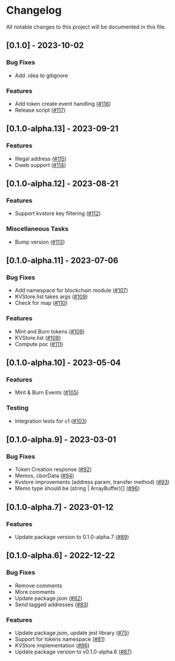 # Changelog

All notable changes to this project will be documented in this file.

## [0.1.0] - 2023-10-02

### Bug Fixes

- Add .idea to gitignore

### Features

- Add token create event handling ([#116](https://github.com/liftedinit/many-js/issues/116))
- Release script ([#117](https://github.com/liftedinit/many-js/issues/117))

## [0.1.0-alpha.13] - 2023-09-21

### Features

- Illegal address ([#115](https://github.com/liftedinit/many-js/issues/115))
- Dweb support ([#114](https://github.com/liftedinit/many-js/issues/114))

## [0.1.0-alpha.12] - 2023-08-21

### Features

- Support kvstore key filtering ([#112](https://github.com/liftedinit/many-js/issues/112))

### Miscellaneous Tasks

- Bump version ([#113](https://github.com/liftedinit/many-js/issues/113))

## [0.1.0-alpha.11] - 2023-07-06

### Bug Fixes

- Add namespace for blockchain module ([#107](https://github.com/liftedinit/many-js/issues/107))
- KVStore.list takes args ([#109](https://github.com/liftedinit/many-js/issues/109))
- Check for map ([#110](https://github.com/liftedinit/many-js/issues/110))

### Features

- Mint and Burn tokens ([#106](https://github.com/liftedinit/many-js/issues/106))
- KVStore.list ([#108](https://github.com/liftedinit/many-js/issues/108))
- Compute poc ([#111](https://github.com/liftedinit/many-js/issues/111))

## [0.1.0-alpha.10] - 2023-05-04

### Features

- Mint & Burn Events ([#105](https://github.com/liftedinit/many-js/issues/105))

### Testing

- Integration tests for v1 ([#103](https://github.com/liftedinit/many-js/issues/103))

## [0.1.0-alpha.9] - 2023-03-01

### Bug Fixes

- Token Creation response ([#92](https://github.com/liftedinit/many-js/issues/92))
- Memos, cborData ([#94](https://github.com/liftedinit/many-js/issues/94))
- Kvstore improvements (address param, transfer method) ([#93](https://github.com/liftedinit/many-js/issues/93))
- Memo type should be (string | ArrayBuffer)[] ([#96](https://github.com/liftedinit/many-js/issues/96))

## [0.1.0-alpha.7] - 2023-01-12

### Features

- Update package version to 0.1.0-alpha.7 ([#89](https://github.com/liftedinit/many-js/issues/89))

## [0.1.0-alpha.6] - 2022-12-22

### Bug Fixes

- Remove comments
- More comments
- Update package.json ([#82](https://github.com/liftedinit/many-js/issues/82))
- Send tagged addresses ([#83](https://github.com/liftedinit/many-js/issues/83))

### Features

- Update package.json, update jest library ([#75](https://github.com/liftedinit/many-js/issues/75))
- Support for tokens namespace ([#81](https://github.com/liftedinit/many-js/issues/81))
- KVStore implementation ([#86](https://github.com/liftedinit/many-js/issues/86))
- Update package version to v0.1.0-alpha.6 ([#87](https://github.com/liftedinit/many-js/issues/87))

